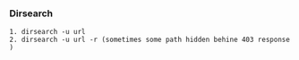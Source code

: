 ### Dirsearch
```
1. dirsearch -u url
2. dirsearch -u url -r (sometimes some path hidden behine 403 response )
```

